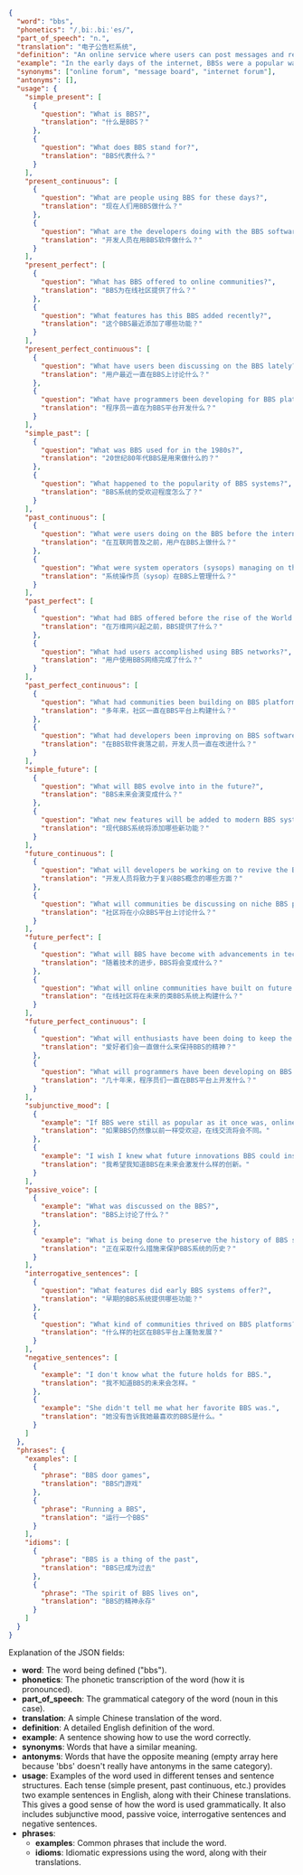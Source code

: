 ```json
{
  "word": "bbs",
  "phonetics": "/ˌbiː.biːˈes/",
  "part_of_speech": "n.",
  "translation": "电子公告栏系统",
  "definition": "An online service where users can post messages and read and respond to messages posted by other users.",
  "example": "In the early days of the internet, BBSs were a popular way for people to connect and share information.",
  "synonyms": ["online forum", "message board", "internet forum"],
  "antonyms": [],
  "usage": {
    "simple_present": [
      {
        "question": "What is BBS?",
        "translation": "什么是BBS？"
      },
      {
        "question": "What does BBS stand for?",
        "translation": "BBS代表什么？"
      }
    ],
    "present_continuous": [
      {
        "question": "What are people using BBS for these days?",
        "translation": "现在人们用BBS做什么？"
      },
      {
        "question": "What are the developers doing with the BBS software?",
        "translation": "开发人员在用BBS软件做什么？"
      }
    ],
    "present_perfect": [
      {
        "question": "What has BBS offered to online communities?",
        "translation": "BBS为在线社区提供了什么？"
      },
      {
        "question": "What features has this BBS added recently?",
        "translation": "这个BBS最近添加了哪些功能？"
      }
    ],
    "present_perfect_continuous": [
      {
        "question": "What have users been discussing on the BBS lately?",
        "translation": "用户最近一直在BBS上讨论什么？"
      },
      {
        "question": "What have programmers been developing for BBS platforms?",
        "translation": "程序员一直在为BBS平台开发什么？"
      }
    ],
    "simple_past": [
      {
        "question": "What was BBS used for in the 1980s?",
        "translation": "20世纪80年代BBS是用来做什么的？"
      },
      {
        "question": "What happened to the popularity of BBS systems?",
        "translation": "BBS系统的受欢迎程度怎么了？"
      }
    ],
    "past_continuous": [
      {
        "question": "What were users doing on the BBS before the internet became widespread?",
        "translation": "在互联网普及之前，用户在BBS上做什么？"
      },
      {
        "question": "What were system operators (sysops) managing on the BBS?",
        "translation": "系统操作员（sysop）在BBS上管理什么？"
      }
    ],
    "past_perfect": [
      {
        "question": "What had BBS offered before the rise of the World Wide Web?",
        "translation": "在万维网兴起之前，BBS提供了什么？"
      },
      {
        "question": "What had users accomplished using BBS networks?",
        "translation": "用户使用BBS网络完成了什么？"
      }
    ],
    "past_perfect_continuous": [
      {
        "question": "What had communities been building on BBS platforms for years?",
        "translation": "多年来，社区一直在BBS平台上构建什么？"
      },
      {
        "question": "What had developers been improving on BBS software before its decline?",
        "translation": "在BBS软件衰落之前，开发人员一直在改进什么？"
      }
    ],
    "simple_future": [
      {
        "question": "What will BBS evolve into in the future?",
        "translation": "BBS未来会演变成什么？"
      },
      {
        "question": "What new features will be added to modern BBS systems?",
        "translation": "现代BBS系统将添加哪些新功能？"
      }
    ],
    "future_continuous": [
      {
        "question": "What will developers be working on to revive the BBS concept?",
        "translation": "开发人员将致力于复兴BBS概念的哪些方面？"
      },
      {
        "question": "What will communities be discussing on niche BBS platforms?",
        "translation": "社区将在小众BBS平台上讨论什么？"
      }
    ],
    "future_perfect": [
      {
        "question": "What will BBS have become with advancements in technology?",
        "translation": "随着技术的进步，BBS将会变成什么？"
      },
      {
        "question": "What will online communities have built on future BBS-like systems?",
        "translation": "在线社区将在未来的类BBS系统上构建什么？"
      }
    ],
    "future_perfect_continuous": [
      {
        "question": "What will enthusiasts have been doing to keep the BBS spirit alive?",
        "translation": "爱好者们会一直做什么来保持BBS的精神？"
      },
      {
        "question": "What will programmers have been developing on BBS platforms for decades?",
        "translation": "几十年来，程序员们一直在BBS平台上开发什么？"
      }
    ],
    "subjunctive_mood": [
      {
        "example": "If BBS were still as popular as it once was, online communication would be different.",
        "translation": "如果BBS仍然像以前一样受欢迎，在线交流将会不同。"
      },
      {
        "example": "I wish I knew what future innovations BBS could inspire.",
        "translation": "我希望我知道BBS在未来会激发什么样的创新。"
      }
    ],
    "passive_voice": [
      {
        "example": "What was discussed on the BBS?",
        "translation": "BBS上讨论了什么？"
      },
      {
        "example": "What is being done to preserve the history of BBS systems?",
        "translation": "正在采取什么措施来保护BBS系统的历史？"
      }
    ],
    "interrogative_sentences": [
      {
        "question": "What features did early BBS systems offer?",
        "translation": "早期的BBS系统提供哪些功能？"
      },
      {
        "question": "What kind of communities thrived on BBS platforms?",
        "translation": "什么样的社区在BBS平台上蓬勃发展？"
      }
    ],
    "negative_sentences": [
      {
        "example": "I don't know what the future holds for BBS.",
        "translation": "我不知道BBS的未来会怎样。"
      },
      {
        "example": "She didn't tell me what her favorite BBS was.",
        "translation": "她没有告诉我她最喜欢的BBS是什么。"
      }
    ]
  },
  "phrases": {
    "examples": [
      {
        "phrase": "BBS door games",
        "translation": "BBS门游戏"
      },
      {
        "phrase": "Running a BBS",
        "translation": "运行一个BBS"
      }
    ],
    "idioms": [
      {
        "phrase": "BBS is a thing of the past",
        "translation": "BBS已成为过去"
      },
      {
        "phrase": "The spirit of BBS lives on",
        "translation": "BBS的精神永存"
      }
    ]
  }
}
```

Explanation of the JSON fields:

*   **word**: The word being defined ("bbs").
*   **phonetics**: The phonetic transcription of the word (how it is pronounced).
*   **part\_of\_speech**: The grammatical category of the word (noun in this case).
*   **translation**: A simple Chinese translation of the word.
*   **definition**: A detailed English definition of the word.
*   **example**: A sentence showing how to use the word correctly.
*   **synonyms**: Words that have a similar meaning.
*   **antonyms**: Words that have the opposite meaning (empty array here because 'bbs' doesn't really have antonyms in the same category).
*   **usage**: Examples of the word used in different tenses and sentence structures.  Each tense (simple present, past continuous, etc.) provides two example sentences in English, along with their Chinese translations.  This gives a good sense of how the word is used grammatically.  It also includes subjunctive mood, passive voice, interrogative sentences and negative sentences.
*   **phrases**:
    *   **examples**: Common phrases that include the word.
    *   **idioms**:  Idiomatic expressions using the word, along with their translations.

 